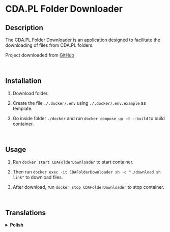 
# CDA.PL Folder Downloader

## Description

The CDA.PL Folder Downloader is an application designed to facilitate the downloading of files from CDA.PL folders.

Project downloaded from [GitHub](https://github.com/Bartixxx32/CDA.PL-Folder-Downloader)

<br />

## Installation

1. Download folder.

2. Create the file `./.docker/.env` using `./.docker/.env.example` as template.

3. Go inside folder `./docker` and run `docker compose up -d --build` to build container.

<br />

## Usage

1. Run `docker start CDAFolderDownloader` to start container.

2. Then run `docker exec -it CDAFolderDownloader sh -c "./download.sh link"` to download files.

3. After download, run `docker stop CDAFolderDownloader` to stop container.

<br />

## Translations

<details>
  <summary><b>Polish</b></summary>

  <br />

  CDA.PL Folder Downloader jest aplikacją przeznaczoną do ułatwiania pobierania plików z folderów CDA.PL.

  Projekt został pobrany z [GitHub](https://github.com/Bartixxx32/CDA.PL-Folder-Downloader)

  <br />

  ## Instalacja

  1. Pobierz folder.

  2. Utwórz plik `./.docker/.env` używając `./.docker/.env.example` jako szablonu.

  3. Wejdź do folderu `./docker` i uruchom `docker compose up -d --build`, aby utworzyć kontener.

  <br />

  ## Użycie

  1. Uruchom `docker start CDAFolderDownloader`, aby uruchomić kontener.

  2. Następnie uruchom `docker exec -it CDAFolderDownloader sh -c "./download.sh link"`, aby pobrać pliki.

  3. Po pobraniu plików, uruchom `docker stop CDAFolderDownloader`, aby zatrzymać kontener.

</details>